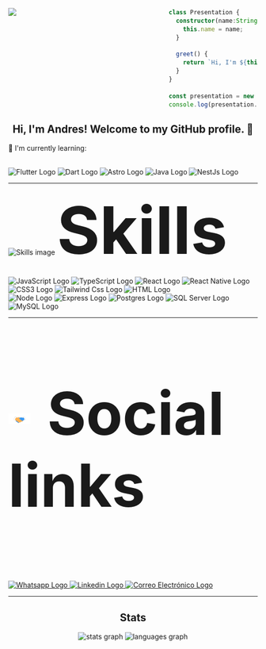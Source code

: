 <div align="left">
 <img width="210" align="left" src="https://spotify-github-profile.vercel.app/api/view?uid=bzteb50y48tp8vzlnrezzj8so&cover_image=true&theme=default&show_offline=false&background_color=121212&interchange=true" style="margin-right: 100px;"/>
  
``` typescript
  class Presentation {
    constructor(name:String) {
      this.name = name;
    }

    greet() {
      return `Hi, I'm ${this.name}! Welcome to my GitHub profile. 👋`;
    }
  }

  const presentation = new Presentation("Andres");
  console.log(presentation.greet());
```

</div>

<div width="100%" style="margin-top: 50px, margin-bottom: 50px;">
    <h2  align="center" >Hi, I'm Andres! Welcome to my GitHub profile. 👋</h2>
    <p>
      <p>
        📃 I'm currently learning:
      </p>
</div>

<p>
  <br>
  <img src="https://img.shields.io/badge/Flutter-%2302569B.svg?style=for-the-badge&logo=Flutter&logoColor=white" alt="Flutter Logo"/>
  <img src="https://img.shields.io/badge/dart-%230175C2.svg?style=for-the-badge&logo=dart&logoColor=white" alt="Dart Logo"/>
  <img src="https://img.shields.io/badge/astro-%232C2052.svg?style=for-the-badge&logo=astro&logoColor=white" alt="Astro Logo"/>
  <img src="https://img.shields.io/badge/java-%23ED8B00.svg?style=for-the-badge&logo=openjdk&logoColor=white" alt="Java Logo"/>
  <img src="https://img.shields.io/badge/nestjs-%23E0234E.svg?style=for-the-badge&logo=nestjs&logoColor=white" alt="NestJs Logo"/>
  <br>
</p>

<hr/>

<div>
  <p>
    <img src="https://camo.githubusercontent.com/94b33bd991f6c3135af747bdf27361be43e797c0fce678b62ed5aef57e9d8bd7/68747470733a2f2f6d65646961322e67697068792e636f6d2f6d656469612f51737347456d706b79454f684243623765312f67697068792e6769663f6369643d656366303565343761306e336769316266716e74716d6f62386739616964316f796a327772336473336d67373030626c267269643d67697068792e676966" alt="Skills image" width="25" align="center"/>
        <strong style="font-size: 132px;">Skills</strong>
  </p>
</div>

<p>
  <img src="https://img.shields.io/badge/javascript-%23323330.svg?style=for-the-badge&logo=javascript&logoColor=%23F7DF1E" alt="JavaScript Logo"/>
  <img src="https://img.shields.io/badge/typescript-%23007ACC.svg?style=for-the-badge&logo=typescript&logoColor=white" alt="TypeScript Logo"/>
  <img src="https://img.shields.io/badge/react-%2320232a.svg?style=for-the-badge&logo=react&logoColor=%2361DAFB" alt="React Logo"/>
  <img src="https://img.shields.io/badge/react_native-%2320232a.svg?style=for-the-badge&logo=react&logoColor=%2361DAFB" alt="React Native Logo"/>
  <img src="https://img.shields.io/badge/css3-%231572B6.svg?style=for-the-badge&logo=css3&logoColor=white" alt="CSS3 Logo"/>
  <img src="https://img.shields.io/badge/tailwindcss-%2338B2AC.svg?style=for-the-badge&logo=tailwind-css&logoColor=white" alt="Tailwind Css Logo"/>
  <img src="https://img.shields.io/badge/html5-%23E34F26.svg?style=for-the-badge&logo=html5&logoColor=white" alt="HTML Logo"/>
  <br>
  <img src="https://img.shields.io/badge/node.js-6DA55F?style=for-the-badge&logo=node.js&logoColor=white" alt="Node Logo"/>
  <img src="https://img.shields.io/badge/express.js-%23404d59.svg?style=for-the-badge&logo=express&logoColor=%2361DAFB" alt="Express Logo"/>
  <img src="https://img.shields.io/badge/postgres-%23316192.svg?style=for-the-badge&logo=postgresql&logoColor=white" alt="Postgres Logo"/>
  <img src="https://img.shields.io/badge/Microsoft%20SQL%20Server-CC2927?style=for-the-badge&logo=microsoft%20sql%20server&logoColor=white" alt="SQL Server Logo"/>
  <img src="https://img.shields.io/badge/mysql-4479A1.svg?style=for-the-badge&logo=mysql&logoColor=white" alt="MySQL Logo"/>
</p>

<hr/>

<div>
  <p style="font-size: 120px">
    <img src="https://raw.githubusercontent.com/0xAbdulKhalid/0xAbdulKhalid/main/assets/mdImages/handshake.gif" alt="Social Links" width="45" align="center"/>
    <strong>Social links</strong>
  </p>
</div>

<p>
  <a href="https://api.whatsapp.com/send?phone=573012574242" target="_blank">
    <img src="https://img.shields.io/badge/WhatsApp-25D366?style=for-the-badge&logo=whatsapp&logoColor=white" alt="Whatsapp Logo"/>
  </a>
  <a href="www.linkedin.com/in/andres-orozco1115" target="_blank">
    <img src="https://img.shields.io/badge/linkedin-%230077B5.svg?style=for-the-badge&logo=linkedin&logoColor=white" alt="Linkedin Logo"/>
  </a>
  <a href="mailto:ejemplo@correo.com">
    <img src="https://img.shields.io/badge/Gmail-D14836?style=for-the-badge&logo=gmail&logoColor=white" alt="Correo Electrónico Logo"/>
  </a>
</p>

<hr/>

<h2 align="center">Stats</h2>
<div align="center">
  <img src="https://github-readme-stats.vercel.app/api?username=andaoro&show_icons=true&theme=tokyonight&locale=en&hide_border=true&hide_rank=true&count_private=true" height="150" alt="stats graph"  />
  <img src="https://github-readme-stats.vercel.app/api/top-langs?username=andaoro&locale=en&hide_title=false&layout=compact&card_width=320&langs_count=5&theme=tokyonight&hide_border=true" height="150" alt="languages graph"  />
</div>


